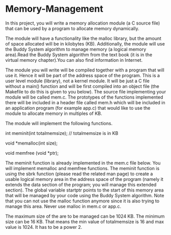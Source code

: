 Memory-Management
=================

In this project, you will write a memory allocation module (a C source file) that can be used by a program to allocate memory dynamically. 

The module will have a functionality like the malloc library, but the amount of space allocated will be in kilobytes (KB). Additionally, the module will use the Buddy System algorithm to manage memory (a logical memory area).Read the Buddy System algorithm from the text book (it is in the virtual memory chapter).You can also find information in Internet.

The module you will write will be compiled together with a program that will use it. Hence it will be part of the address space of the program. This is a user level module (library), not a kernel module. It will be just a C file without a main() function and will be first compiled into an object file (the Makefile to do this is given to you below). The source file implementing your module will be called mem.c. The prototypes of the functions implemented there will be included in a header file called mem.h which will be included in an application program (for example app.c) that would like to use the module to allocate memory in multiples of KB.

The module will implement the following functions.

int meminit(int totalmemsize); // totalmemsize is in KB

void *memalloc(int size);

void memfree (void *ptr);

The meminit function is already implemented in the mem.c file below. You will implement memalloc and memfree functions. The meminit function is using the sbrk function (please read the related man page) to create a usable logical memory area in the address space of the program (namely it extends the data section of the program; you will manage this extended
section). The global variable startptr points to the start of this memory area that will be managed by your code using the Buddy System algorithm. Note that you can not use the malloc function anymore since it is also trying to manage this area. Never use malloc in mem.c or app.c.

The maximum size of the are to be managed can be 1024 KB. The minimum size can be 16 KB. That means the min value of totalmemsize is 16 and max value is 1024. It has to be a power 2.
